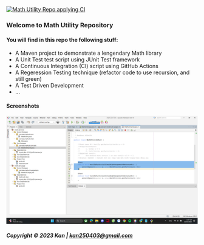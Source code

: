 [![Math Utility Repo applying CI](https://github.com/giabao25/math-util-mvn/actions/workflows/math-util-ci-maven.yml/badge.svg)](https://github.com/giabao25/math-util-mvn/actions/workflows/math-util-ci-maven.yml)
### Welcome to Math Utility Repository

#### You will find in this repo the following stuff:


* A Maven project to demonstrate a lengendary Math library
* A Unit Test test script using JUnit Test framework
* A Continuous Integration (CI) script using GitHub Actions
* A Regeression Testing technique (refactor code to use recursion, and still green)
* A Test Driven Development
* ...



#### Screenshots
![JUnit test script](https://github.com/giabao25/math-util-mvn/blob/master/srceenshots/test%20script%20with%20junit.png)

##### Copyright &#169; 2023 Kan | kan250403@gmail.com